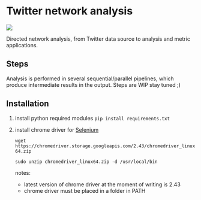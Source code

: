 # Twitter network analysis
<a href='https://travis-ci.org/flaprimo/twitter-network-analysis'><img src='https://secure.travis-ci.org/flaprimo/twitter-network-analysis.png?branch=master'></a>

Directed network analysis, from Twitter data source to analysis and metric applications.

## Steps
Analysis is performed in several sequential/parallel pipelines, which produce intermediate results in the output.
Steps are WIP stay tuned ;)

## Installation
1. install python required modules `pip install requirements.txt`

2. install chrome driver for [Selenium](https://selenium-python.readthedocs.io/installation.html#drivers)

   `wget https://chromedriver.storage.googleapis.com/2.43/chromedriver_linux64.zip`
   
   `sudo unzip chromedriver_linux64.zip -d /usr/local/bin`
   
   notes:
      * latest version of chrome driver at the moment of writing is 2.43
      * chrome driver must be placed in a folder in PATH
